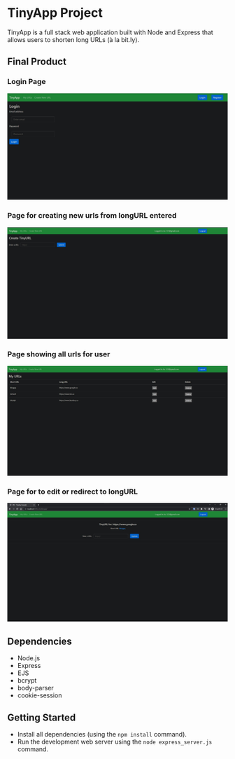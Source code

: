 # TinyApp Project

TinyApp is a full stack web application built with Node and Express that allows users to shorten long URLs (à la bit.ly).

## Final Product

### Login Page
!["Login Page"](https://github.com/shreypatel22/tinyapp/blob/master/docs/login-page.jpg?raw=true)

### Page for creating new urls from longURL entered
!["Page for creating new urls from longURL entered"](https://github.com/shreypatel22/tinyapp/blob/master/docs/urls-new-page.jpg?raw=true)

### Page showing all urls for user
!["Page showing all urls for user"](https://github.com/shreypatel22/tinyapp/blob/master/docs/urls-page.jpg?raw=true)

### Page for to edit or redirect to longURL
!["Page for to edit or redirect to longURL"](https://github.com/shreypatel22/tinyapp/blob/master/docs/urls-shortID-page.jpg?raw=true)


## Dependencies

- Node.js
- Express
- EJS
- bcrypt
- body-parser
- cookie-session


## Getting Started

- Install all dependencies (using the `npm install` command).
- Run the development web server using the `node express_server.js` command.